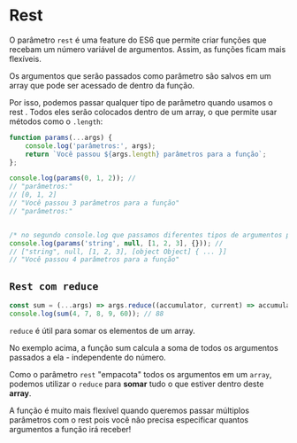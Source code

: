 # Rest

O parâmetro `rest` é uma feature do ES6 que permite criar funções que recebam um número variável de argumentos. Assim, as funções ficam mais flexíveis. 

Os argumentos que serão passados como parâmetro são salvos em um array que pode ser acessado de dentro da função. 

Por isso, podemos passar qualquer tipo de parâmetro quando usamos o rest . Todos eles serão colocados dentro de um array, o que permite usar métodos como o `.length`:
```javascript
function params(...args) {
    console.log('parâmetros:', args);
    return `Você passou ${args.length} parâmetros para a função`;
}; 

console.log(params(0, 1, 2)); //
// "parâmetros:"
// [0, 1, 2]
// "Você passou 3 parâmetros para a função"
// "parâmetros:"


/* no segundo console.log que passamos diferentes tipos de argumentos para a função quantosParams e todos foram colocados em um array. */
console.log(params('string', null, [1, 2, 3], {})); //
// ["string", null, [1, 2, 3], [object Object] { ... }]
// "Você passou 4 parâmetros para a função"
```


## `Rest com reduce`
```javascript
const sum = (...args) => args.reduce((accumulator, current) => accumulator + current, 0);
console.log(sum(4, 7, 8, 9, 60)); // 88
```
`reduce` é útil para somar os elementos de um array. 

No exemplo acima, a função sum calcula a soma de todos os argumentos passados a ela - independente do número. 

Como o parâmetro `rest` "empacota" todos os argumentos em um `array`, podemos utilizar o `reduce` para **somar** tudo o que estiver dentro deste **array**.

A função é muito mais flexível quando queremos passar múltiplos parâmetros com o rest pois você não precisa especificar quantos argumentos a função irá receber!
